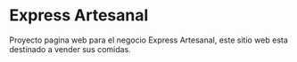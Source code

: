 # Express Artesanal
Proyecto pagina web para el negocio Express Artesanal, este sitio web esta destinado a vender sus comidas.
